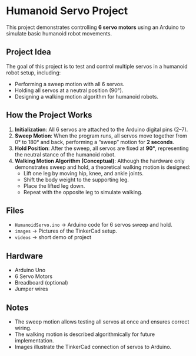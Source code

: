 
# Humanoid Servo Project

This project demonstrates controlling **6 servo motors** using an Arduino to simulate basic humanoid robot movements.

## Project Idea
The goal of this project is to test and control multiple servos in a humanoid robot setup, including:
- Performing a sweep motion with all 6 servos.
- Holding all servos at a neutral position (90°).
- Designing a walking motion algorithm for humanoid robots.

## How the Project Works
1. **Initialization**: All 6 servos are attached to the Arduino digital pins (2–7).  
2. **Sweep Motion**: When the program runs, all servos move together from 0° to 180° and back, performing a “sweep” motion for **2 seconds**.  
3. **Hold Position**: After the sweep, all servos are fixed at **90°**, representing the neutral stance of the humanoid robot.  
4. **Walking Motion Algorithm (Conceptual)**: Although the hardware only demonstrates sweep and hold, a theoretical walking motion is designed:
   - Lift one leg by moving hip, knee, and ankle joints.
   - Shift the body weight to the supporting leg.
   - Place the lifted leg down.
   - Repeat with the opposite leg to simulate walking.

## Files
- `HumanoidServo.ino` → Arduino code for 6 servos sweep and hold.  
- `images` → Pictures of the TinkerCad setup.
- `videos` → short demo of project

## Hardware
- Arduino Uno  
- 6 Servo Motors  
- Breadboard (optional)  
- Jumper wires  

## Notes
- The sweep motion allows testing all servos at once and ensures correct wiring.  
- The walking motion is described algorithmically for future implementation.  
- Images illustrate the TinkerCad connection of servos to Arduino.
